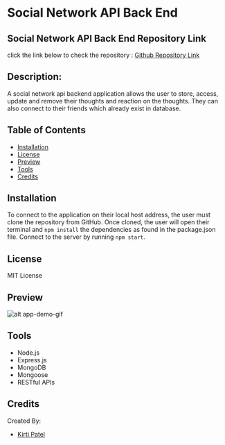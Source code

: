 # Social Network API Back End

## Social Network API Back End Repository Link

click the link below to check the repository : [Github Repository Link](https://github.com/kirti18patel/social-network-api)

## Description: 
A social network api backend application allows the user to store, access, update and remove their thoughts and reaction on the thoughts. They can also connect to their friends which already exist in database.

## Table of Contents
* [Installation](#installation)
* [License](#license)
* [Preview](#preview)
* [Tools](#tools)
* [Credits](#credits)

## Installation

To connect to the application on their local host address, the user must clone the repository from GitHub. Once cloned, the user will open their terminal and `npm install` the dependencies as found in the package.json file. Connect to the server by running `npm start`.

## License
MIT License

## Preview

![alt app-demo-gif](walkthrough.gif)


## Tools
* Node.js
* Express.js
* MongoDB
* Mongoose
* RESTful APIs

## Credits
Created By:
 * [Kirti Patel]( https://github.com/kirti18patel)